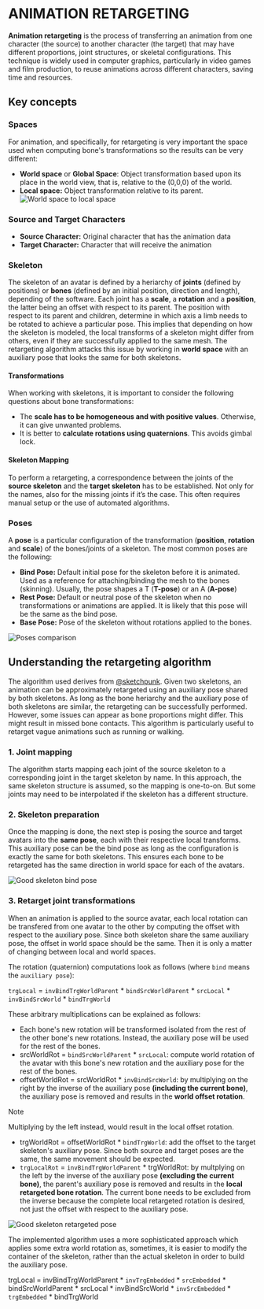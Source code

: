 
# ANIMATION RETARGETING
<b>Animation retargeting</b> is the process of transferring an animation from one character (the source) to another character (the target) that may have different proportions, joint structures, or skeletal configurations. This technique is widely used in computer graphics, particularly in video games and film production, to reuse animations across different characters, saving time and resources.

## Key concepts

### Spaces
For animation, and specifically, for retargeting is very important the space used when computing bone's transformations so the results can be very different:

- <b>World space</b> or <b>Global Space</b>: Object transformation based upon its place in the world view, that is, relative to the (0,0,0) of the world.
- <b>Local space:</b> Object transformation relative to its parent.
![World space to local space](imgs/Spaces.png)

### Source and Target Characters
- <b>Source Character:</b> Original character that has the animation data
- <b>Target Character:</b> Character that will receive the animation

### Skeleton
The skeleton of an avatar is defined by a heriarchy of <b>joints</b> (defined by positions) or <b>bones</b> (defined by an initial position, direction and length), depending of the software. Each joint has a <b>scale</b>, a <b>rotation</b> and a <b>position</b>, the latter being an offset with respect to its parent. The position with respect to its parent and children, determine in which axis a limb needs to be rotated to achieve a particular pose. This implies that depending on how the skeleton is modeled, the local transforms of a skeleton might differ from others, even if they are successfully applied to the same mesh. The retargeting algorithm attacks this issue by working in <b>world space</b> with an auxiliary pose that looks the same for both skeletons.

#### Transformations 
When working with skeletons, it is important to consider the following questions about bone transformations:
- The <b>scale has to be homogeneous and with positive values</b>. Otherwise, it can give unwanted problems.
- It is better to <b>calculate rotations using quaternions</b>. This avoids gimbal lock.
#### Skeleton Mapping

To perform a retargeting, a correspondence between the joints of the <b>source skeleton</b> and the <b>target skeleton</b> has to be established. Not only for the names, also for the missing joints if it’s the case. This often requires manual setup or the use of automated algorithms.

### Poses
A <b>pose</b> is a particular configuration of the transformation (<b>position</b>, <b>rotation</b> and <b>scale</b>) of the bones/joints of a skeleton. The most common poses are the following:
- <b>Bind Pose:</b> Default initial pose for the skeleton before it is animated. Used as a reference for attaching/binding the mesh to the bones (skinning). Usually, the pose shapes a T (<b>T-pose</b>) or an A (<b>A-pose</b>)
- <b>Rest Pose:</b> Default or neutral pose of the skeleton when no transformations or animations are applied. It is likely that this pose will be the same as the bind pose.
- <b>Base Pose:</b> Pose of the skeleton without rotations applied to the bones.

![Poses comparison](imgs/Poses.png)

## Understanding the retargeting algorithm 
The algorithm used derives from 
[@sketchpunk](https://github.com/sketchpunk/FunWithWebGL2/tree/master/lesson_132_animation_retargeting). Given two skeletons, an animation can be approximately retargeted using an auxiliary pose shared by both skeletons. As long as the bone heriarchy and the auxiliary pose of both skeletons are similar, the retargeting can be successfully performed. However, some issues can appear as bone proportions might differ. This might result in missed bone contacts. This algorithm is particularly useful to retarget vague animations such as running or walking.

### 1. Joint mapping
The algorithm starts mapping each joint of the source skeleton to a corresponding joint in the target skeleton by name. In this approach, the same skeleton structure is assumed, so the mapping is one-to-on. But some joints may need to be interpolated if the skeleton has a different structure.

### 2. Skeleton preparation 

Once the mapping is done, the next step is posing the source and target avatars into the <b>same pose</b>, each with their respective local transforms. This auxiliary pose can be the bind pose as long as the configuration is exactly the same for both skeletons. This ensures each bone to be retargeted has the same direction in world space for each of the avatars. 

![Good skeleton bind pose](imgs/GoodPose.png)

### 3. Retarget joint transformations
When an animation is applied to the source avatar, each local rotation can be transfered from one avatar to the other by computing the offset with respect to the auxiliary pose. Since both skeleton share the same auxiliary pose, the offset in world space should be the same. Then it is only a matter of changing between local and world spaces.

The rotation (quaternion) computations look as follows (where `bind` means the `auxiliary pose`):

`trgLocal` = `invBindTrgWorldParent` * `bindSrcWorldParent` * `srcLocal` * `invBindSrcWorld` * `bindTrgWorld`

These arbitrary multiplications can be explained as follows:
- Each bone's new rotation will be transformed isolated from the rest of the other bone's new rotations. Instead, the auxiliary pose will be used for the rest of the bones. 
- srcWorldRot = `bindSrcWorldParent` * `srcLocal`: compute world rotation of the avatar with this bone's new rotation and the auxiliary pose for the rest of the bones.
- offsetWorldRot = srcWorldRot * `invBindSrcWorld`: by multiplying on the right by the inverse of the auxiliary pose __(including the current bone)__, the auxiliary pose is removed and results in the __world offset rotation__. 
> [!NOTE] 
> Multiplying by the left instead, would result in the local offset rotation.
- trgWorldRot = offsetWorldRot * `bindTrgWorld`: add the offset to the target skeleton's auxiliary pose. Since both source and target poses are the same, the same movement should be expected.
- `trgLocalRot` = `invBindTrgWorldParent` * trgWorldRot: by multplying on the left by the inverse of the auxiliary pose __(excluding the current bone)__, the parent's auxiliary pose is removed and results in the __local retargeted bone rotation__. The current bone needs to be excluded from the inverse because the complete local retargeted rotation is desired, not just the offset with respect to the auxiliary pose. 

![Good skeleton retargeted pose](imgs/GoodRetarget.png)

The implemented algorithm uses a more sophisticated approach which applies some extra world rotation as, sometimes, it is easier to modify the container of the skeleton, rather than the actual skeleton in order to build the auxiliary pose. 

trgLocal = invBindTrgWorldParent * `invTrgEmbedded` * `srcEmbedded` * bindSrcWorldParent * srcLocal * invBindSrcWorld * `invSrcEmbedded` * `trgEmbedded` * bindTrgWorld
